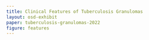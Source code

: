 ```yaml
---
title: Clinical Features of Tuberculosis Granulomas
layout: osd-exhibit
paper: tuberculosis-granulomas-2022
figure: features
---
```

